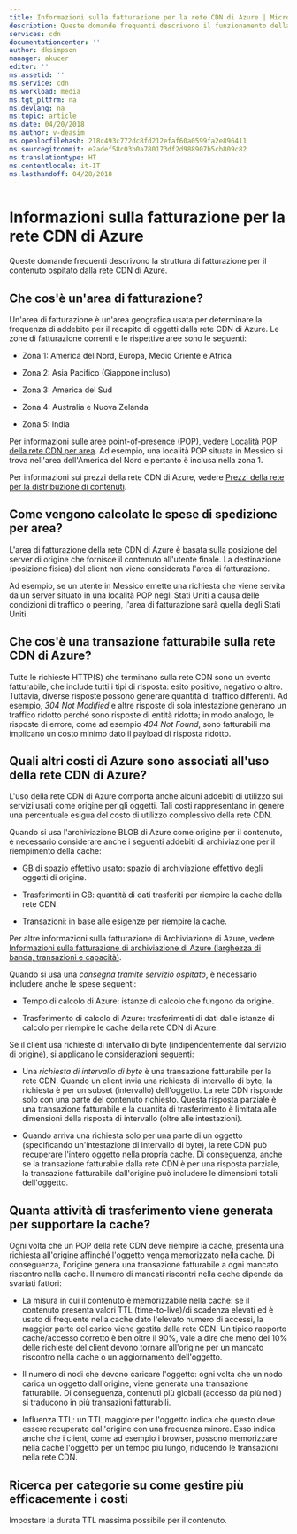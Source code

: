 ```yaml
---
title: Informazioni sulla fatturazione per la rete CDN di Azure | Microsoft Docs
description: Queste domande frequenti descrivono il funzionamento della fatturazione per la rete CDN di Azure.
services: cdn
documentationcenter: ''
author: dksimpson
manager: akucer
editor: ''
ms.assetid: ''
ms.service: cdn
ms.workload: media
ms.tgt_pltfrm: na
ms.devlang: na
ms.topic: article
ms.date: 04/20/2018
ms.author: v-deasim
ms.openlocfilehash: 218c493c772dc8fd212efaf60a0599fa2e896411
ms.sourcegitcommit: e2adef58c03b0a780173df2d988907b5cb809c82
ms.translationtype: HT
ms.contentlocale: it-IT
ms.lasthandoff: 04/28/2018
---
```

# <a name="understanding-azure-cdn-billing"></a>Informazioni sulla fatturazione per la rete CDN di Azure

Queste domande frequenti descrivono la struttura di fatturazione per il contenuto ospitato dalla rete CDN di Azure.

## <a name="what-is-a-billing-region"></a>Che cos'è un'area di fatturazione?
Un'area di fatturazione è un'area geografica usata per determinare la frequenza di addebito per il recapito di oggetti dalla rete CDN di Azure. Le zone di fatturazione correnti e le rispettive aree sono le seguenti:

- Zona 1: America del Nord, Europa, Medio Oriente e Africa

- Zona 2: Asia Pacifico (Giappone incluso)

- Zona 3: America del Sud

- Zona 4: Australia e Nuova Zelanda

- Zona 5: India

Per informazioni sulle aree point-of-presence (POP), vedere [Località POP della rete CDN per area](https://docs.microsoft.com/azure/cdn/cdn-pop-locations). Ad esempio, una località POP situata in Messico si trova nell'area dell'America del Nord e pertanto è inclusa nella zona 1. 

Per informazioni sui prezzi della rete CDN di Azure, vedere [Prezzi della rete per la distribuzione di contenuti](https://azure.microsoft.com/is-is/pricing/details/cdn/).

## <a name="how-are-delivery-charges-calculated-by-region"></a>Come vengono calcolate le spese di spedizione per area?
L'area di fatturazione della rete CDN di Azure è basata sulla posizione del server di origine che fornisce il contenuto all'utente finale. La destinazione (posizione fisica) del client non viene considerata l'area di fatturazione.

Ad esempio, se un utente in Messico emette una richiesta che viene servita da un server situato in una località POP negli Stati Uniti a causa delle condizioni di traffico o peering, l'area di fatturazione sarà quella degli Stati Uniti.

## <a name="what-is-a-billable-azure-cdn-transaction"></a>Che cos'è una transazione fatturabile sulla rete CDN di Azure?
Tutte le richieste HTTP(S) che terminano sulla rete CDN sono un evento fatturabile, che include tutti i tipi di risposta: esito positivo, negativo o altro. Tuttavia, diverse risposte possono generare quantità di traffico differenti. Ad esempio, *304 Not Modified* e altre risposte di sola intestazione generano un traffico ridotto perché sono risposte di entità ridotta; in modo analogo, le risposte di errore, come ad esempio *404 Not Found*, sono fatturabili ma implicano un costo minimo dato il payload di risposta ridotto.

## <a name="what-other-azure-costs-are-associated-with-azure-cdn-use"></a>Quali altri costi di Azure sono associati all'uso della rete CDN di Azure?
L'uso della rete CDN di Azure comporta anche alcuni addebiti di utilizzo sui servizi usati come origine per gli oggetti. Tali costi rappresentano in genere una percentuale esigua del costo di utilizzo complessivo della rete CDN.

Quando si usa l'archiviazione BLOB di Azure come origine per il contenuto, è necessario considerare anche i seguenti addebiti di archiviazione per il riempimento della cache:

- GB di spazio effettivo usato: spazio di archiviazione effettivo degli oggetti di origine.

- Trasferimenti in GB: quantità di dati trasferiti per riempire la cache della rete CDN.

- Transazioni: in base alle esigenze per riempire la cache.

Per altre informazioni sulla fatturazione di Archiviazione di Azure, vedere [Informazioni sulla fatturazione di archiviazione di Azure (larghezza di banda, transazioni e capacità)](https://blogs.msdn.microsoft.com/windowsazurestorage/2010/07/08/understanding-windows-azure-storage-billing-bandwidth-transactions-and-capacity/).

Quando si usa una *consegna tramite servizio ospitato*, è necessario includere anche le spese seguenti:

- Tempo di calcolo di Azure: istanze di calcolo che fungono da origine.

- Trasferimento di calcolo di Azure: trasferimenti di dati dalle istanze di calcolo per riempire le cache della rete CDN di Azure.

Se il client usa richieste di intervallo di byte (indipendentemente dal servizio di origine), si applicano le considerazioni seguenti:

- Una *richiesta di intervallo di byte* è una transazione fatturabile per la rete CDN. Quando un client invia una richiesta di intervallo di byte, la richiesta è per un subset (intervallo) dell'oggetto. La rete CDN risponde solo con una parte del contenuto richiesto. Questa risposta parziale è una transazione fatturabile e la quantità di trasferimento è limitata alle dimensioni della risposta di intervallo (oltre alle intestazioni).

- Quando arriva una richiesta solo per una parte di un oggetto (specificando un'intestazione di intervallo di byte), la rete CDN può recuperare l'intero oggetto nella propria cache. Di conseguenza, anche se la transazione fatturabile dalla rete CDN è per una risposta parziale, la transazione fatturabile dall'origine può includere le dimensioni totali dell'oggetto.

## <a name="how-much-transfer-activity-occurs-to-support-the-cache"></a>Quanta attività di trasferimento viene generata per supportare la cache?
Ogni volta che un POP della rete CDN deve riempire la cache, presenta una richiesta all'origine affinché l'oggetto venga memorizzato nella cache. Di conseguenza, l'origine genera una transazione fatturabile a ogni mancato riscontro nella cache. Il numero di mancati riscontri nella cache dipende da svariati fattori:

- La misura in cui il contenuto è memorizzabile nella cache: se il contenuto presenta valori TTL (time-to-live)/di scadenza elevati ed è usato di frequente nella cache dato l'elevato numero di accessi, la maggior parte del carico viene gestita dalla rete CDN. Un tipico rapporto cache/accesso corretto è ben oltre il 90%, vale a dire che meno del 10% delle richieste del client devono tornare all'origine per un mancato riscontro nella cache o un aggiornamento dell'oggetto.

- Il numero di nodi che devono caricare l'oggetto: ogni volta che un nodo carica un oggetto dall'origine, viene generata una transazione fatturabile. Di conseguenza, contenuti più globali (accesso da più nodi) si traducono in più transazioni fatturabili.

- Influenza TTL: un TTL maggiore per l'oggetto indica che questo deve essere recuperato dall'origine con una frequenza minore. Esso indica anche che i client, come ad esempio i browser, possono memorizzare nella cache l'oggetto per un tempo più lungo, riducendo le transazioni nella rete CDN.

## <a name="how-do-i-manage-my-costs-most-effectively"></a>Ricerca per categorie su come gestire più efficacemente i costi
Impostare la durata TTL massima possibile per il contenuto. 

